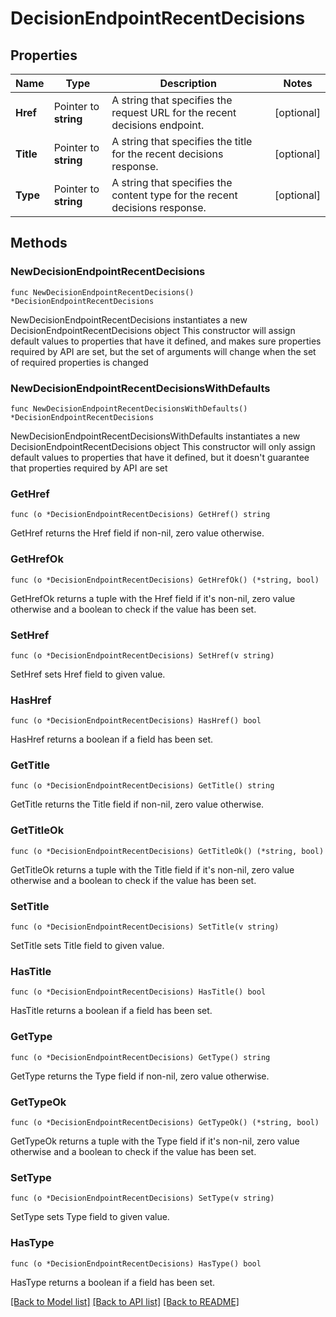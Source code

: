 # DecisionEndpointRecentDecisions

## Properties

Name | Type | Description | Notes
------------ | ------------- | ------------- | -------------
**Href** | Pointer to **string** | A string that specifies the request URL for the recent decisions endpoint. | [optional] 
**Title** | Pointer to **string** | A string that specifies the title for the recent decisions response. | [optional] 
**Type** | Pointer to **string** | A string that specifies the content type for the recent decisions response. | [optional] 

## Methods

### NewDecisionEndpointRecentDecisions

`func NewDecisionEndpointRecentDecisions() *DecisionEndpointRecentDecisions`

NewDecisionEndpointRecentDecisions instantiates a new DecisionEndpointRecentDecisions object
This constructor will assign default values to properties that have it defined,
and makes sure properties required by API are set, but the set of arguments
will change when the set of required properties is changed

### NewDecisionEndpointRecentDecisionsWithDefaults

`func NewDecisionEndpointRecentDecisionsWithDefaults() *DecisionEndpointRecentDecisions`

NewDecisionEndpointRecentDecisionsWithDefaults instantiates a new DecisionEndpointRecentDecisions object
This constructor will only assign default values to properties that have it defined,
but it doesn't guarantee that properties required by API are set

### GetHref

`func (o *DecisionEndpointRecentDecisions) GetHref() string`

GetHref returns the Href field if non-nil, zero value otherwise.

### GetHrefOk

`func (o *DecisionEndpointRecentDecisions) GetHrefOk() (*string, bool)`

GetHrefOk returns a tuple with the Href field if it's non-nil, zero value otherwise
and a boolean to check if the value has been set.

### SetHref

`func (o *DecisionEndpointRecentDecisions) SetHref(v string)`

SetHref sets Href field to given value.

### HasHref

`func (o *DecisionEndpointRecentDecisions) HasHref() bool`

HasHref returns a boolean if a field has been set.

### GetTitle

`func (o *DecisionEndpointRecentDecisions) GetTitle() string`

GetTitle returns the Title field if non-nil, zero value otherwise.

### GetTitleOk

`func (o *DecisionEndpointRecentDecisions) GetTitleOk() (*string, bool)`

GetTitleOk returns a tuple with the Title field if it's non-nil, zero value otherwise
and a boolean to check if the value has been set.

### SetTitle

`func (o *DecisionEndpointRecentDecisions) SetTitle(v string)`

SetTitle sets Title field to given value.

### HasTitle

`func (o *DecisionEndpointRecentDecisions) HasTitle() bool`

HasTitle returns a boolean if a field has been set.

### GetType

`func (o *DecisionEndpointRecentDecisions) GetType() string`

GetType returns the Type field if non-nil, zero value otherwise.

### GetTypeOk

`func (o *DecisionEndpointRecentDecisions) GetTypeOk() (*string, bool)`

GetTypeOk returns a tuple with the Type field if it's non-nil, zero value otherwise
and a boolean to check if the value has been set.

### SetType

`func (o *DecisionEndpointRecentDecisions) SetType(v string)`

SetType sets Type field to given value.

### HasType

`func (o *DecisionEndpointRecentDecisions) HasType() bool`

HasType returns a boolean if a field has been set.


[[Back to Model list]](../README.md#documentation-for-models) [[Back to API list]](../README.md#documentation-for-api-endpoints) [[Back to README]](../README.md)


